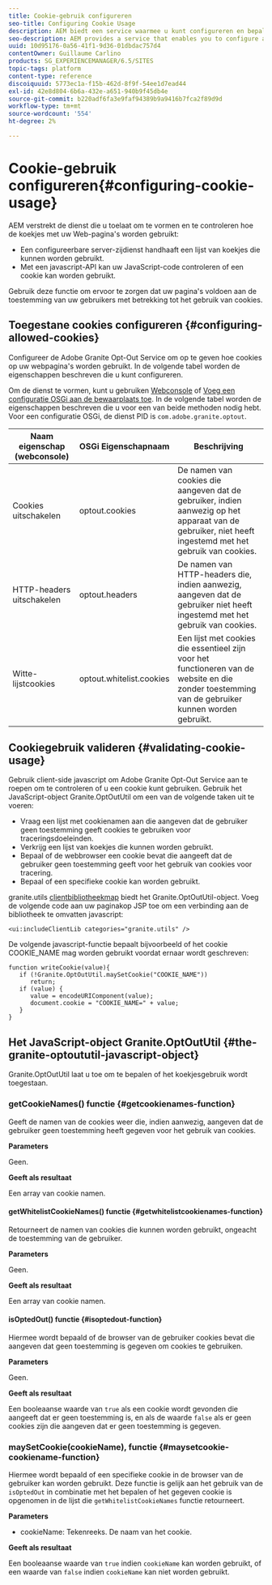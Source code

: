 ```yaml
---
title: Cookie-gebruik configureren
seo-title: Configuring Cookie Usage
description: AEM biedt een service waarmee u kunt configureren en bepalen hoe cookies worden gebruikt met uw webpagina's
seo-description: AEM provides a service that enables you to configure and control how cookies are used with your web pages
uuid: 10d95176-0a56-41f1-9d36-01dbdac757d4
contentOwner: Guillaume Carlino
products: SG_EXPERIENCEMANAGER/6.5/SITES
topic-tags: platform
content-type: reference
discoiquuid: 5773ec1a-f15b-462d-8f9f-54ee1d7ead44
exl-id: 42e8d804-6b6a-432e-a651-940b9f45db4e
source-git-commit: b220adf6fa3e9faf94389b9a9416b7fca2f89d9d
workflow-type: tm+mt
source-wordcount: '554'
ht-degree: 2%

---
```


# Cookie-gebruik configureren{#configuring-cookie-usage}

AEM verstrekt de dienst die u toelaat om te vormen en te controleren hoe de koekjes met uw Web-pagina&#39;s worden gebruikt:

* Een configureerbare server-zijdienst handhaaft een lijst van koekjes die kunnen worden gebruikt.
* Met een javascript-API kan uw JavaScript-code controleren of een cookie kan worden gebruikt.

Gebruik deze functie om ervoor te zorgen dat uw pagina&#39;s voldoen aan de toestemming van uw gebruikers met betrekking tot het gebruik van cookies.

## Toegestane cookies configureren {#configuring-allowed-cookies}

Configureer de Adobe Granite Opt-Out Service om op te geven hoe cookies op uw webpagina&#39;s worden gebruikt. In de volgende tabel worden de eigenschappen beschreven die u kunt configureren.

Om de dienst te vormen, kunt u gebruiken [Webconsole](/help/sites-deploying/configuring-osgi.md#osgi-configuration-with-the-web-console) of [Voeg een configuratie OSGi aan de bewaarplaats toe](/help/sites-deploying/configuring-osgi.md#adding-a-new-configuration-to-the-repository). In de volgende tabel worden de eigenschappen beschreven die u voor een van beide methoden nodig hebt. Voor een configuratie OSGi, de dienst PID is `com.adobe.granite.optout`.

| Naam eigenschap (webconsole) | OSGi Eigenschapnaam | Beschrijving |
|---|---|---|
| Cookies uitschakelen | optout.cookies | De namen van cookies die aangeven dat de gebruiker, indien aanwezig op het apparaat van de gebruiker, niet heeft ingestemd met het gebruik van cookies. |
| HTTP-headers uitschakelen | optout.headers | De namen van HTTP-headers die, indien aanwezig, aangeven dat de gebruiker niet heeft ingestemd met het gebruik van cookies. |
| Witte-lijstcookies | optout.whitelist.cookies | Een lijst met cookies die essentieel zijn voor het functioneren van de website en die zonder toestemming van de gebruiker kunnen worden gebruikt. |

## Cookiegebruik valideren {#validating-cookie-usage}

Gebruik client-side javascript om Adobe Granite Opt-Out Service aan te roepen om te controleren of u een cookie kunt gebruiken. Gebruik het JavaScript-object Granite.OptOutUtil om een van de volgende taken uit te voeren:

* Vraag een lijst met cookienamen aan die aangeven dat de gebruiker geen toestemming geeft cookies te gebruiken voor traceringsdoeleinden.
* Verkrijg een lijst van koekjes die kunnen worden gebruikt.
* Bepaal of de webbrowser een cookie bevat die aangeeft dat de gebruiker geen toestemming geeft voor het gebruik van cookies voor tracering.
* Bepaal of een specifieke cookie kan worden gebruikt.

granite.utils [clientbibliotheekmap](/help/sites-developing/clientlibs.md#referencing-client-side-libraries) biedt het Granite.OptOutUtil-object. Voeg de volgende code aan uw paginakop JSP toe om een verbinding aan de bibliotheek te omvatten javascript:

`<ui:includeClientLib categories="granite.utils" />`

De volgende javascript-functie bepaalt bijvoorbeeld of het cookie COOKIE_NAME mag worden gebruikt voordat ernaar wordt geschreven:

```
function writeCookie(value){
   if (!Granite.OptOutUtil.maySetCookie("COOKIE_NAME"))
      return;
   if (value) {
      value = encodeURIComponent(value);
      document.cookie = "COOKIE_NAME=" + value;
   }
}
```

## Het JavaScript-object Granite.OptOutUtil {#the-granite-optoututil-javascript-object}

Granite.OptOutUtil laat u toe om te bepalen of het koekjesgebruik wordt toegestaan.

### getCookieNames() functie {#getcookienames-function}

Geeft de namen van de cookies weer die, indien aanwezig, aangeven dat de gebruiker geen toestemming heeft gegeven voor het gebruik van cookies.

**Parameters**

Geen.

**Geeft als resultaat**

Een array van cookie namen.

#### getWhitelistCookieNames() functie {#getwhitelistcookienames-function}

Retourneert de namen van cookies die kunnen worden gebruikt, ongeacht de toestemming van de gebruiker.

**Parameters**

Geen.

**Geeft als resultaat**

Een array van cookie namen.

#### isOptedOut() functie {#isoptedout-function}

Hiermee wordt bepaald of de browser van de gebruiker cookies bevat die aangeven dat geen toestemming is gegeven om cookies te gebruiken.

**Parameters**

Geen.

**Geeft als resultaat**

Een booleaanse waarde van `true` als een cookie wordt gevonden die aangeeft dat er geen toestemming is, en als de waarde `false` als er geen cookies zijn die aangeven dat er geen toestemming is gegeven.

### maySetCookie(cookieName), functie {#maysetcookie-cookiename-function}

Hiermee wordt bepaald of een specifieke cookie in de browser van de gebruiker kan worden gebruikt. Deze functie is gelijk aan het gebruik van de `isOptedOut` in combinatie met het bepalen of het gegeven cookie is opgenomen in de lijst die `getWhitelistCookieNames` functie retourneert.

**Parameters**

* cookieName: Tekenreeks. De naam van het cookie.

**Geeft als resultaat**

Een booleaanse waarde van `true` indien `cookieName` kan worden gebruikt, of een waarde van `false` indien `cookieName` kan niet worden gebruikt.
